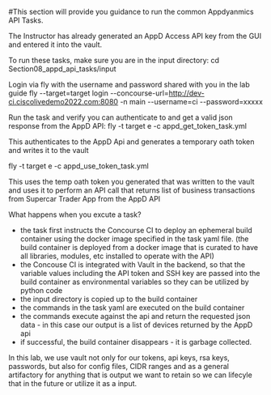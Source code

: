 #This section will provide you guidance to run the common Appdyanmics API Tasks. 

The Instructor has already generated an AppD Access API key from the GUI and entered it into the vault.

To run these tasks, make sure you are in the input directory:
cd Section08_appd_api_tasks/input

Login via fly with the username and password shared with you in the lab guide
fly --target=target login --concourse-url=http://dev-ci.ciscolivedemo2022.com:8080 -n main --username=ci --password=xxxxx

Run the task and verify you can authenticate to and get a valid json response from the AppD API:
fly -t target e -c appd_get_token_task.yml

This authenticates to the AppD Api and generates a temporary oath token and writes it to the vault

fly -t target e -c appd_use_token_task.yml

This uses the temp oath token you generated that was written to the vault and uses it to perform an API call that returns list of business transactions from Supercar Trader App from the AppD API


What happens when you excute a task?
- the task first instructs the Concourse CI to deploy an ephemeral build container using the docker image specified in the task yaml file.
  (the build container is deployed from a docker image that is curated to have all libraries, modules, etc installed to operate with the API)
- the Concouse CI is integrated with Vault in the backend, so that the variable values including the API token and SSH key are passed into the build container
  as environmental variables so they can be utilized by python code
- the input directory is copied up to the build container
- the commands in the task yaml are executed on the build container
- the commands execute against the api and return the requested json data - in this case our output is a list of devices returned by the  AppD api
- if successful, the build container disappears - it is garbage collected.

In this lab, we use vault not only for our tokens, api keys, rsa keys, passwords, but also for config files, CIDR ranges and as a general artifactory
for anything that is output we want to retain so we can lifecyle that in the future or utilize it as a input.

